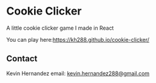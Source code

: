 # Cookie Clicker

A little cookie clicker game I made in React

You can play here:https://kh288.github.io/cookie-clicker/

## Contact

Kevin Hernandez
email: kevin.hernandez288@gmail.com
